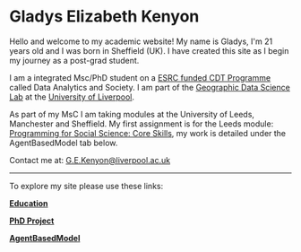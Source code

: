 
# Gladys Elizabeth Kenyon

Hello and welcome to my academic website! My name is Gladys, I'm 21 years old and I was born in Sheffield (UK). I have created this site as I begin my journey as a post-grad student.

I am a integrated Msc/PhD student on a [ESRC funded CDT Programme](https://datacdt.org/) called Data Analytics and Society. I am part of the [Geographic Data Science Lab](https://www.liverpool.ac.uk/geographic-data-science/) at the [University of Liverpool](https://www.liverpool.ac.uk/). 

As part of my MsC I am taking modules at the University of Leeds, Manchester and Sheffield. My first assignment is for the Leeds module: [Programming for Social Science: Core Skills](https://www.geog.leeds.ac.uk/courses/computing/study/core-python-phd/), my work is detailed under the AgentBasedModel tab below. 

Contact me at:
G.E.Kenyon@liverpool.ac.uk

---
To explore my site please use these links:

**[Education](https://github.com/gladyskenyon/gladskenyon.github.io/blob/main/Education.md)**

**[PhD Project](https://github.com/gladyskenyon/gladskenyon.github.io/blob/main/PhD%20Project.md)**

**[AgentBasedModel]()**


